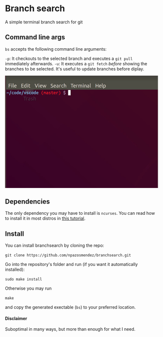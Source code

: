 # Branch search

A simple terminal branch search for git

## Command line args

`bs` accepts the following command line arguments:

`-p`: It checkouts to the selected branch and executes a `git pull`
    immediately afterwards.
`-u`: It executes a `git fetch` _before_ showing the branches to be selected. It's useful to update branches before diplay.

![example](img.gif)

## Dependencies

The only dependency you may have to install is `ncurses`. You can read
how to install it in most distros in [this tutorial](https://www.osetc.com/en/how-to-install-ncurse-library-in-ubuntu-debian-centos-fedora-linux.html).

## Install

You can install branchsearch by cloning the repo:

`git clone https://github.com/npazosmendez/branchsearch.git`

Go into the repository's folder and run (if you want it automatically installed):

`sudo make install`

Otherwise you may run

`make`

and copy the generated exectable (`bs`) to your preferred location.

#### Disclaimer

Suboptimal in many ways, but more than enough for what I need.
